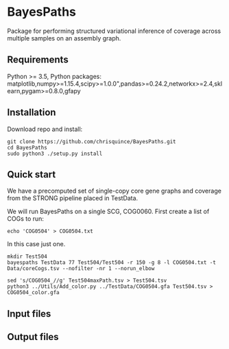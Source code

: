 # BayesPaths

Package for performing structured variational inference of coverage across 
multiple samples on an assembly graph.

## Requirements

Python >= 3.5, Python packages: matplotlib,numpy>=1.15.4,scipy>=1.0.0",pandas>=0.24.2,networkx>=2.4,sklearn,pygam>=0.8.0,gfapy

## Installation

Download repo and install:
```
git clone https://github.com/chrisquince/BayesPaths.git
cd BayesPaths
sudo python3 ./setup.py install
```

## Quick start

We have a precomputed set of single-copy core gene graphs and coverage from the STRONG pipeline 
placed in TestData.

We will run BayesPaths on a single SCG, COG0060. First create a list of COGs to run:
```
echo 'COG0504' > COG0504.txt
```

In this case just one. 

```
mkdir Test504
bayespaths TestData 77 Test504/Test504 -r 150 -g 8 -l COG0504.txt -t Data/coreCogs.tsv --nofilter -nr 1 --norun_elbow 
```

```
sed 's/COG0504_//g' Test504maxPath.tsv > Test504.tsv
python3 ../Utils/Add_color.py ../TestData/COG0504.gfa Test504.tsv > COG0504_color.gfa
```

## Input files

## Output files
